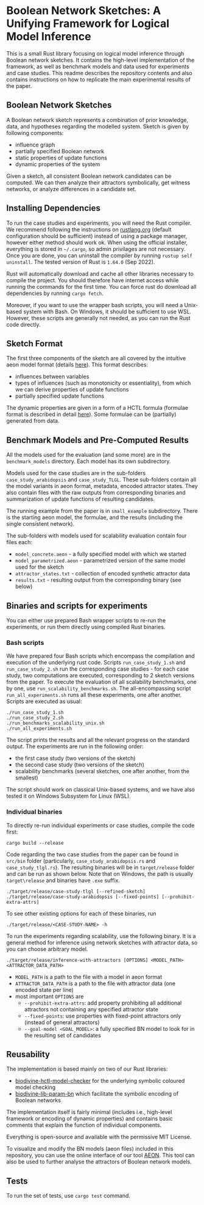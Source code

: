 # Boolean Network Sketches: A Unifying Framework for Logical Model Inference

This is a small Rust library focusing on logical model inference through Boolean network sketches. 
It contains the high-level implementation of the framework, as well as benchmark models and data used for experiments and case studies. 
This readme describes the repository contents and also contains instructions on how to replicate the main experimental results of the paper.

## Boolean Network Sketches

A Boolean network sketch represents a combination of prior knowledge, data, and hypotheses regarding the modelled system.
Sketch is given by following components: 
- influence graph
- partially specified Boolean network 
- static properties of update functions
- dynamic properties of the system

Given a sketch, all consistent Boolean network candidates can be computed. 
We can then analyze their attractors symbolically, get witness networks, or analyze differences in a candidate set.

## Installing Dependencies

To run the case studies and experiments, you will need the Rust compiler. 
We recommend following the instructions on [rustlang.org](https://www.rust-lang.org/learn/get-started) (default configuration should be sufficient) instead of using a package manager, however either method should work ok. 
When using the official installer, everything is stored in `~/.cargo`, so admin privilages are not necessary. 
Once you are done, you can uninstall the compiler by running `rustup self uninstall`. 
The tested version of Rust is `1.64.0` (Sep 2022).

Rust will automatically download and cache all other libraries necessary to compile the project. You should therefore have internet access while running the commands for the first time. You can force rust do download all dependencies by running `cargo fetch`.

Moreover, if you want to use the wrapper bash scripts, you will need a Unix-based system with Bash. 
On Windows, it should be sufficient to use WSL. 
However, these scripts are generally not needed, as you can run the Rust code directly.


## Sketch Format

The first three components of the sketch are all covered by the intuitive aeon model format (details [here](https://biodivine.fi.muni.cz/aeon/aeon-manual.pdf)). This format describes:
- influences between variables
- types of influences (such as monotonicity or essentiality), from which we can derive properties of update functions
- partially specified update functions 

The dynamic properties are given in a form of a HCTL formula (formulae format is described in detail [here](https://github.com/sybila/biodivine-hctl-model-checker)). Some formulae can be (partially) generated from data.

## Benchmark Models and Pre-Computed Results

All the models used for the evaluation (and some more) are in the `benchmark_models` directory. 
Each model has its own subdirectory.

Models used for the case studies are in the sub-folders `case_study_arabidopsis` and `case_study_TLGL`.
These sub-folders contain all the model variants in aeon format, metadata, encoded attractor states. They also contain files with the raw outputs from corresponding binaries and summarization of update functions of resulting candidates.

The running example from the paper is in `small_example` subdirectory. There is the starting aeon model, the formulae, and the results (including the single consistent network).

The sub-folders with models used for scalability evaluation contain four files each:
- `model_concrete.aeon` - a fully specified model with which we started
- `model_parametrized.aeon` - parametrized version of the same model used for the sketch
- `attractor_states.txt` - collection of encoded synthetic attractor data
- `results.txt` - resulting output from the corresponding binary (see below)

## Binaries and scripts for experiments

You can either use prepared Bash wrapper scripts to re-run the experiments, or run them directly using compiled Rust binaries.

### Bash scripts

We have prepared four Bash scripts which encompass the compilation and execution of the underlying rust code.
Scripts `run_case_study_1.sh` and `run_case_study_2.sh` run the corresponding case studies - for each case study, two computations are executed, corresponding to 2 sketch versions from the paper.
To execute the evaluation of all scalability benchmarks, one by one, use `run_scalability_benchmarks.sh`.
The all-encompassing script `run_all_experiments.sh` runs all these experiments, one after another. Scripts are executed as usual:

```
./run_case_study_1.sh
./run_case_study_2.sh
./run_benchmarks_scalability_unix.sh
./run_all_experiments.sh
```

The script prints the results and all the relevant progress on the standard output. The experiments are run in the following order:
- the first case study (two versions of the sketch)
- the second case study (two versions of the sketch)
- scalability benchmarks (several sketches, one after another, from the smallest)

The script should work on classical Unix-based systems, and we have also tested it on Windows Subsystem for Linux (WSL).

### Individual binaries

To directly re-run individual experiments or case studies, compile the code first:
```
cargo build --release
```

Code regarding the two case studies from the paper can be found in `src/bin` folder (particularly, `case_study_arabidopsis.rs` and `case_study_tlgl.rs`). 
The resulting binaries will be in `target/release` folder and can be run as shown below. 
Note that on Windows, the path is usually `target\release` and binaries have `.exe` suffix. 
```
./target/release/case-study-tlgl [--refined-sketch] 
./target/release/case-study-arabidopsis [--fixed-points] [--prohibit-extra-attrs]
```

To see other existing options for each of these binaries, run 
```
./target/release/<CASE-STUDY-NAME> -h
```

To run the experiments regarding scalability, use the following binary.
It is a general method for inference using network sketches with attractor data, so you can choose arbitrary model. 

````
./target/release/inference-with-attractors [OPTIONS] <MODEL_PATH> <ATTRACTOR_DATA_PATH>
````
- `MODEL_PATH` is a path to the file with a model in aeon format
- `ATTRACTOR_DATA_PATH` is a path to the file with attractor data (one encoded state per line)
- most important `OPTIONS` are
  - `--prohibit-extra-attrs`: add property prohibiting all additional attractors not containing any specified attractor state
  - `--fixed-points`: use properties with fixed-point attractors only (instead of general attractors)
  - `--goal-model <GOAL_MODEL>`: a fully specified BN model to look for in the resulting set of candidates


## Reusability

The implementation is based mainly on two of our Rust libraries: 
- [biodivine-hctl-model-checker](https://github.com/sybila/biodivine-hctl-model-checker) for the underlying symbolic coloured model checking
- [biodivine-lib-param-bn](https://github.com/sybila/biodivine-lib-param-bn) which facilitate the symbolic encoding of Boolean networks

The implementation itself is fairly minimal (includes i.e., high-level framework or encoding of dynamic properties) and contains basic comments that explain the function of individual components.

Everything is open-source and available with the permissive MIT License.

To visualize and modify the BN models (aeon files) included in this repository, you can use the online interface of our tool [AEON](https://biodivine.fi.muni.cz/aeon). This tool can also be used to further analyse the attractors of Boolean network models.


## Tests 
To run the set of tests, use `cargo test` command.